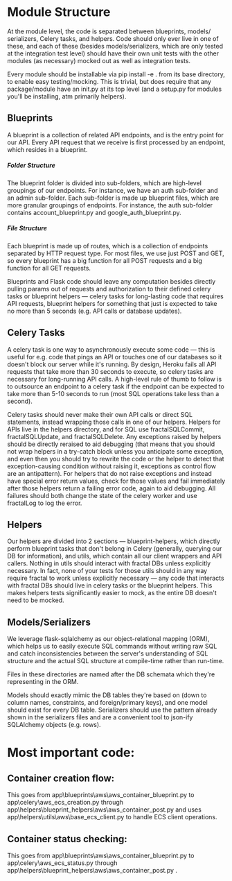 # Module Structure
At the module level, the code is separated between blueprints, models/ serializers, Celery tasks, and helpers. Code should only ever live in one of these, and each of these (besides models/serializers, which are only tested at the integration test level) should have their own unit tests with the other modules (as necessary) mocked out as well as integration tests.

Every module should be installable via pip install -e . from its base directory, to enable easy testing/mocking. This is trivial, but does require that any package/module have an init.py at its top level (and a setup.py for modules you'll be installing, atm primarily helpers).

## Blueprints
A blueprint is a collection of related API endpoints, and is the entry point for our API. Every API request that we receive is first processed by an endpoint, which resides in a blueprint.

##### Folder Structure

The blueprint folder is divided into sub-folders, which are high-level groupings of our endpoints. For instance, we have an auth sub-folder and an admin sub-folder. Each sub-folder is made up blueprint files, which are more granular groupings of endpoints. For instance, the auth sub-folder contains account_blueprint.py and google_auth_blueprint.py.

##### File Structure

Each blueprint is made up of routes, which is a collection of endpoints separated by HTTP request type. For most files, we use just POST and GET, so every blueprint has a big function for all POST requests and a big function for all GET requests.

Blueprints and Flask code should leave any computation besides directly pulling params out of requests and authorization to their defined celery tasks or blueprint helpers — celery tasks for long-lasting code that requires API requests, blueprint helpers for something that just is expected to take no more than 5 seconds (e.g. API calls or database updates).


## Celery Tasks
A celery task is one way to asynchronously execute some code — this is useful for e.g. code that pings an API or touches one of our databases so it doesn't block our server while it's running. By design, Heroku fails all API requests that take more than 30 seconds to execute, so celery tasks are necessary for long-running API calls. A high-level rule of thumb to follow is to outsource an endpoint to a celery task if the endpoint can be expected to take more than 5-10 seconds to run (most SQL operations take less than a second).

Celery tasks should never make their own API calls or direct SQL statements, instead wrapping those calls in one of our helpers. Helpers for APIs live in the helpers directory, and for SQL use fractalSQLCommit, fractalSQLUpdate, and fractalSQLDelete. Any exceptions raised by helpers should be directly reraised to aid debugging (that means that you should not wrap helpers in a try-catch block unless you anticipate some exception, and even then you should try to rewrite the code or the helper to detect that exception-causing condition without raising it, exceptions as control flow are an antipattern). For helpers that do not raise exceptions and instead have special error return values, check for those values and fail immediately after those helpers return a failing error code, again to aid debugging. All failures should both change the state of the celery worker and use fractalLog to log the error.

## Helpers
Our helpers are divided into 2 sections — blueprint-helpers, which directly perform blueprint tasks that don't belong in Celery (generally, querying our DB for information), and utils, which contain all our client wrappers and API callers. Nothing in utils should interact with fractal DBs unless explicitly necessary. In fact, none of your tests for those utils should in any way require fractal to work unless explicitly necessary — any code that interacts with fractal DBs should live in celery tasks or the blueprint helpers. This makes helpers tests significantly easier to mock, as the entire DB doesn't need to be mocked.

## Models/Serializers
We leverage flask-sqlalchemy as our object-relational mapping (ORM), which helps us to easily execute SQL commands without writing raw SQL and catch inconsistencies between the server's understanding of SQL structure and the actual SQL structure at compile-time rather than run-time.

Files in these directories are named after the DB schemata which they're representing in the ORM.

Models should exactly mimic the DB tables they're based on (down to column names, constraints, and foreign/primary keys), and one model should exist for every DB table. Serializers should use the pattern already shown in the serializers files and are a convenient tool to json-ify SQLAlchemy objects (e.g. rows).


# Most important code:

## Container creation flow:

This goes from app\blueprints\aws\aws_container_blueprint.py to app\celery\aws_ecs_creation.py through app\helpers\blueprint_helpers\aws\aws_container_post.py
and uses app\helpers\utils\aws\base_ecs_client.py to handle ECS client operations.

## Container status checking:
This goes from app\blueprints\aws\aws_container_blueprint.py to app\celery\aws_ecs_status.py through app\helpers\blueprint_helpers\aws\aws_container_post.py
.
